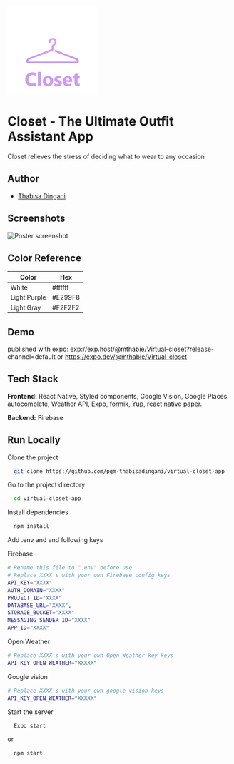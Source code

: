 <img src="./app/assets/Logo.png" alt="Logo" style="width: 200px"/>

# Closet - The Ultimate Outfit Assistant App

Closet relieves the stress of deciding what to wear to any occasion

## Author

- [Thabisa Dingani](https://www.github.com/pgm-thabisadingani)

## Screenshots

<div style="display: flex">
    <img src="./app/assets/poster.png" alt="Poster screenshot" style="width: 400px"/>
</div>

## Color Reference

| Color        | Hex     |
| ------------ | ------- |
| White        | #ffffff |
| Light Purple | #E299F8 |
| Light Gray   | #F2F2F2 |

## Demo

published with expo: exp://exp.host/@mthabie/Virtual-closet?release-channel=default
or
https://expo.dev/@mthabie/Virtual-closet

## Tech Stack

**Frontend:** React Native, Styled components, Google Vision, Google Places autocomplete, Weather API, Expo, formik, Yup, react native paper.

**Backend:** Firebase

## Run Locally

Clone the project

```bash
  git clone https://github.com/pgm-thabisadingani/virtual-closet-app
```

Go to the project directory

```bash
  cd virtual-closet-app
```

Install dependencies

```bash
  npm install
```

Add .env and and following keys

Firebase

```bash
# Rename this file to ".env" before use
# Replace XXXX's with your own Firebase config keys
API_KEY="XXXX"
AUTH_DOMAIN="XXXX"
PROJECT_ID="XXXX"
DATABASE_URL="XXXX",
STORAGE_BUCKET="XXXX"
MESSAGING_SENDER_ID="XXXX"
APP_ID="XXXX"
```

Open Weather

```bash
# Replace XXXX's with your own Open Weather key keys
API_KEY_OPEN_WEATHER="XXXXX"
```

Google vision

```bash
# Replace XXXX's with your own google vision keys
API_KEY_OPEN_WEATHER="XXXXX"

```

Start the server

```bash
  Expo start
```

or

```bash
  npm start
```
